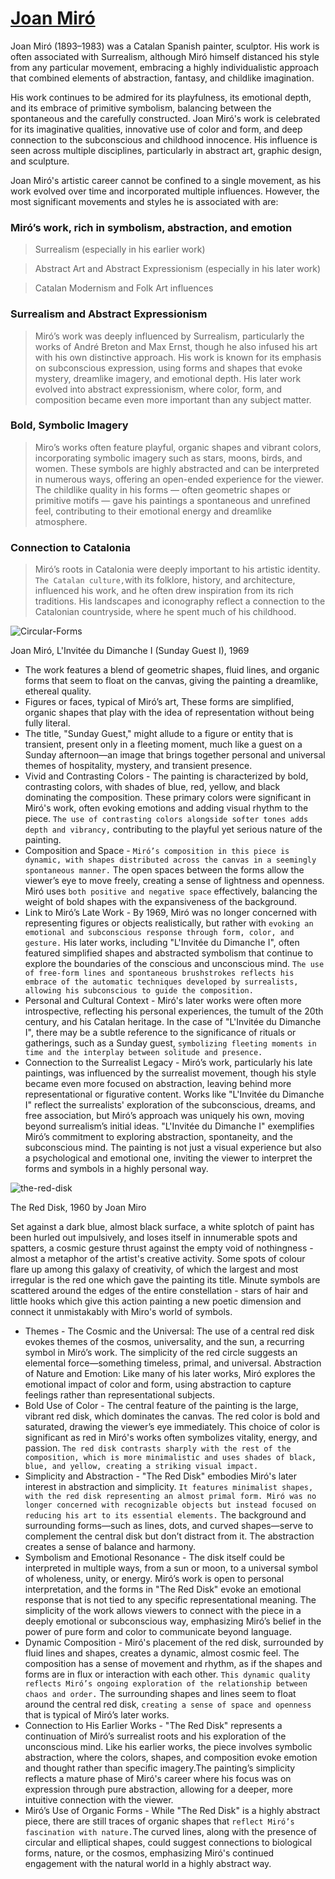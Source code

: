 # [Joan Miró](https://www.joan-miro.net/)
Joan Miró (1893–1983) was a Catalan Spanish painter, sculptor. His work is often associated with Surrealism, although Miró himself distanced his style from any particular movement, embracing a highly individualistic approach that combined elements of abstraction, fantasy, and childlike imagination.

His work continues to be admired for its playfulness, its emotional depth, and its embrace of primitive symbolism, balancing between the spontaneous and the carefully constructed. Joan Miró's work is celebrated for its imaginative qualities, innovative use of color and form, and deep connection to the subconscious and childhood innocence. His influence is seen across multiple disciplines, particularly in abstract art, graphic design, and sculpture.

Joan Miró's artistic career cannot be confined to a single movement, as his work evolved over time and incorporated multiple influences. However, the most significant movements and styles he is associated with are:
### Miró’s work, rich in symbolism, abstraction, and emotion
> Surrealism (especially in his earlier work)

> Abstract Art and Abstract Expressionism (especially in his later work)

> Catalan Modernism and Folk Art influences
### Surrealism and Abstract Expressionism
> Miró’s work was deeply influenced by Surrealism, particularly the works of André Breton and Max Ernst, though he also infused his art with his own distinctive approach. His work is known for its emphasis on subconscious expression, using forms and shapes that evoke mystery, dreamlike imagery, and emotional depth.
> His later work evolved into abstract expressionism, where color, form, and composition became even more important than any subject matter.
### Bold, Symbolic Imagery
> Miro’s works often feature playful, organic shapes and vibrant colors, incorporating symbolic imagery such as stars, moons, birds, and women. These symbols are highly abstracted and can be interpreted in numerous ways, offering an open-ended experience for the viewer.
> The childlike quality in his forms — often geometric shapes or primitive motifs — gave his paintings a spontaneous and unrefined feel, contributing to their emotional energy and dreamlike atmosphere.
### Connection to Catalonia
> Miró’s roots in Catalonia were deeply important to his artistic identity. ```The Catalan culture,```with its folklore, history, and architecture, influenced his work, and he often drew inspiration from its rich traditions.
> His landscapes and iconography reflect a connection to the Catalonian countryside, where he spent much of his childhood.

![Circular-Forms](./imags/joan-miro-1.jpg "Circular-Forms")

Joan Miró, L'Invitée du Dimanche I (Sunday Guest I), 1969
- The work features a blend of geometric shapes, fluid lines, and organic forms that seem to float on the canvas, giving the painting a dreamlike, ethereal quality.
- Figures or faces, typical of Miró’s art, These forms are simplified, organic shapes that play with the idea of representation without being fully literal.
- The title, "Sunday Guest," might allude to a figure or entity that is transient, present only in a fleeting moment, much like a guest on a Sunday afternoon—an image that brings together personal and universal themes of hospitality, mystery, and transient presence.
- Vivid and Contrasting Colors - The painting is characterized by bold, contrasting colors, with shades of blue, red, yellow, and black dominating the composition. These primary colors were significant in Miró's work, often evoking emotions and adding visual rhythm to the piece. ```The use of contrasting colors alongside softer tones adds depth and vibrancy,``` contributing to the playful yet serious nature of the painting.
- Composition and Space - ```Miró’s composition in this piece is dynamic, with shapes distributed across the canvas in a seemingly spontaneous manner.``` The open spaces between the forms allow the viewer’s eye to move freely, creating a sense of lightness and openness. Miró uses ```both positive and negative space``` effectively, balancing the weight of bold shapes with the expansiveness of the background.
- Link to Miró’s Late Work - By 1969, Miró was no longer concerned with representing figures or objects realistically, but rather with ```evoking an emotional and subconscious response through form, color, and gesture.``` His later works, including "L'Invitée du Dimanche I", often featured simplified shapes and abstracted symbolism that continue to explore the boundaries of the conscious and unconscious mind.
```The use of free-form lines and spontaneous brushstrokes reflects his embrace of the automatic techniques developed by surrealists, allowing his subconscious to guide the composition.```
- Personal and Cultural Context - Miró's later works were often more introspective, reflecting his personal experiences, the tumult of the 20th century, and his Catalan heritage. In the case of "L'Invitée du Dimanche I", there may be a subtle reference to the significance of rituals or gatherings, such as a Sunday guest, ```symbolizing fleeting moments in time and the interplay between solitude and presence.```
- Connection to the Surrealist Legacy - Miró’s work, particularly his late paintings, was influenced by the surrealist movement, though his style became even more focused on abstraction, leaving behind more representational or figurative content. Works like "L'Invitée du Dimanche I" reflect the surrealists' exploration of the subconscious, dreams, and free association, but Miró’s approach was uniquely his own, moving beyond surrealism’s initial ideas.
"L'Invitée du Dimanche I" exemplifies Miró’s commitment to exploring abstraction, spontaneity, and the subconscious mind. The painting is not just a visual experience but also a psychological and emotional one, inviting the viewer to interpret the forms and symbols in a highly personal way.

![the-red-disk](./imags/the-red-disk.jpg "the-red-disk")

The Red Disk, 1960 by Joan Miro

Set against a dark blue, almost black surface, a white splotch of paint has been hurled out impulsively, and loses itself in innumerable spots and spatters, a cosmic gesture thrust against the empty void of nothingness - almost a metaphor of the artist's creative activity. Some spots of colour flare up among this galaxy of creativity, of which the largest and most irregular is the red one which gave the painting its title. Minute symbols are scattered around the edges of the entire constellation - stars of hair and little hooks which give this action painting a new poetic dimension and connect it unmistakably with Miro's world of symbols.
- Themes - The Cosmic and the Universal: The use of a central red disk evokes themes of the cosmos, universality, and the sun, a recurring symbol in Miró’s work. The simplicity of the red circle suggests an elemental force—something timeless, primal, and universal. Abstraction of Nature and Emotion: Like many of his later works, Miró explores the emotional impact of color and form, using abstraction to capture feelings rather than representational subjects.
- Bold Use of Color - The central feature of the painting is the large, vibrant red disk, which dominates the canvas. The red color is bold and saturated, drawing the viewer’s eye immediately. This choice of color is significant as red in Miró's works often symbolizes vitality, energy, and passion.
```The red disk contrasts sharply with the rest of the composition, which is more minimalistic and uses shades of black, blue, and yellow, creating a striking visual impact.```
- Simplicity and Abstraction - "The Red Disk" embodies Miró's later interest in abstraction and simplicity. ```It features minimalist shapes, with the red disk representing an almost primal form. Miró was no longer concerned with recognizable objects but instead focused on reducing his art to its essential elements.``` The background and surrounding forms—such as lines, dots, and curved shapes—serve to complement the central disk but don’t distract from it. The abstraction creates a sense of balance and harmony.
- Symbolism and Emotional Resonance - The disk itself could be interpreted in multiple ways, from a sun or moon, to a universal symbol of wholeness, unity, or energy. Miró’s work is open to personal interpretation, and the forms in "The Red Disk" evoke an emotional response that is not tied to any specific representational meaning. The simplicity of the work allows viewers to connect with the piece in a deeply emotional or subconscious way, emphasizing Miró’s belief in the power of pure form and color to communicate beyond language.
- Dynamic Composition - Miró's placement of the red disk, surrounded by fluid lines and shapes, creates a dynamic, almost cosmic feel. The composition has a sense of movement and rhythm, as if the shapes and forms are in flux or interaction with each other. ```This dynamic quality reflects Miró’s ongoing exploration of the relationship between chaos and order.``` The surrounding shapes and lines seem to float around the central red disk, ```creating a sense of space and openness``` that is typical of Miró’s later works.
- Connection to His Earlier Works - "The Red Disk" represents a continuation of Miró’s surrealist roots and his exploration of the unconscious mind. Like his earlier works, the piece involves symbolic abstraction, where the colors, shapes, and composition evoke emotion and thought rather than specific imagery.The painting’s simplicity reflects a mature phase of Miró's career where his focus was on expression through pure abstraction, allowing for a deeper, more intuitive connection with the viewer.
- Miró’s Use of Organic Forms - While "The Red Disk" is a highly abstract piece, there are still traces of organic shapes that ```reflect Miró’s fascination with nature.```The curved lines, along with the presence of circular and elliptical shapes, could suggest connections to biological forms, nature, or the cosmos, emphasizing Miró's continued engagement with the natural world in a highly abstract way.

